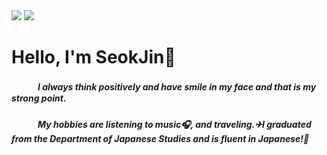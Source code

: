 
<div align="left">
<!-- Portfolio --><img src="http://img.shields.io/badge/-Portfolio.notion-44A833?style=flat-square&logo=AffinityPublisher&logoColor=ffffff"/>
<!-- Blog --><img src="http://img.shields.io/badge/-Blog-FFA200?style=flat-square&logo=Badoo&logoColor=ffffff"/>
</div>

# Hello, I'm SeokJin👋
##### 　　　I always think positively and have smile in my face and that is my strong point.
##### 　　　My hobbies are listening to music🎧, and traveling.✈I graduated from the Department of Japanese Studies and is fluent in Japanese!🤗
